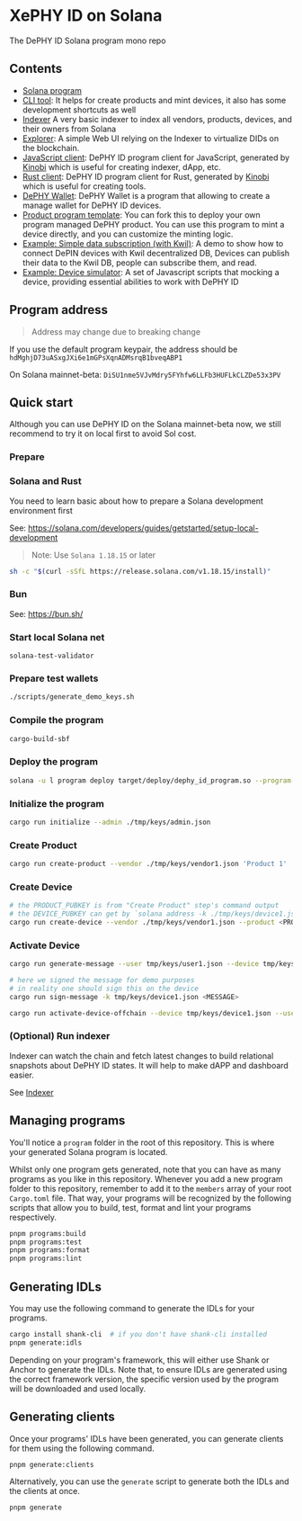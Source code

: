 XePHY ID on Solana
====

The DePHY ID Solana program mono repo

## Contents

- [Solana program](./program)
- [CLI tool](./cli):
  It helps for create products and mint devices, it also has some development shortcuts as well
- [Indexer](./indexer)
  A very basic indexer to index all vendors, products, devices, and their owners from Solana
- [Explorer](./explorer-ui):
  A simple Web UI relying on the Indexer to virtualize DIDs on the blockchain.
- [JavaScript client](./clients/js):
  DePHY ID program client for JavaScript, generated by [Kinobi](https://github.com/metaplex-foundation/kinobi)
  which is useful for creating indexer, dApp, etc.
- [Rust client](./clients/rust):
  DePHY ID program client for Rust, generated by [Kinobi](https://github.com/metaplex-foundation/kinobi)
  which is useful for creating tools.
- [DePHY Wallet](extensions/wallet):
  DePHY Wallet is a program that allowing to create a manage wallet for DePHY ID devices.
- [Product program template](templates/product-program):
  You can fork this to deploy your own program managed DePHY product. 
  You can use this program to mint a device directly, and you can customize the minting logic.
- [Example: Simple data subscription (with Kwil)](./examples/kwil):
  A demo to show how to connect DePIN devices with Kwil decentralized DB,
  Devices can publish their data to the Kwil DB, people can subscribe them, and read.
- [Example: Device simulator](./examples/device_simulator):
  A set of Javascript scripts that mocking a device, providing essential abilities to work with DePHY ID

## Program address

> Address may change due to breaking change

If you use the default program keypair, the address should be `hdMghjD73uASxgJXi6e1mGPsXqnADMsrqB1bveqABP1`

On Solana mainnet-beta: `DiSU1nme5VJvMdry5FYhfw6LLFb3HUFLkCLZDe53x3PV`

## Quick start

Although you can use DePHY ID on the Solana mainnet-beta now,
we still recommend to try it on local first to avoid Sol cost.

### Prepare

### Solana and Rust

You need to learn basic about how to prepare a Solana development environment first

See: https://solana.com/developers/guides/getstarted/setup-local-development

> Note: Use `Solana 1.18.15` or later

```sh
sh -c "$(curl -sSfL https://release.solana.com/v1.18.15/install)"
```

### Bun

See: https://bun.sh/

### Start local Solana net

`solana-test-validator`

### Prepare test wallets

```sh
./scripts/generate_demo_keys.sh
```

### Compile the program

```sh
cargo-build-sbf
```

### Deploy the program

```sh
solana -u l program deploy target/deploy/dephy_id_program.so --program-id ./program/keypair.json
```

### Initialize the program

```sh
cargo run initialize --admin ./tmp/keys/admin.json
```

### Create Product

```sh
cargo run create-product --vendor ./tmp/keys/vendor1.json 'Product 1' 'SYMBOL' 'METADATA_URI' -m desc="First Product by Example Vendor"
```

### Create Device

```sh
# the PRODUCT_PUBKEY is from "Create Product" step's command output
# the DEVICE_PUBKEY can get by `solana address -k ./tmp/keys/device1.json`
cargo run create-device --vendor ./tmp/keys/vendor1.json --product <PRODUCT_PUBKEY> --device <DEVICE_PUBKEY> 'Device#1' 'METADATA_URI'
```

### Activate Device

```sh
cargo run generate-message --user tmp/keys/user1.json --device tmp/keys/device1.json --product <PRODUCT_PUBKEY>

# here we signed the message for demo purposes
# in reality one should sign this on the device
cargo run sign-message -k tmp/keys/device1.json <MESSAGE>

cargo run activate-device-offchain --device tmp/keys/device1.json --user tmp/keys/user1.json --product <PRODUCT_PUBKEY> --vendor tmp/keys/vendor1.json --signature <SIGNATURE> --message <MESSAGE>
```

### (Optional) Run indexer

Indexer can watch the chain and fetch latest changes to build relational snapshots about DePHY ID states.
It will help to make dAPP and dashboard easier.

See [Indexer](./indexer/README.md)

## Managing programs

You'll notice a `program` folder in the root of this repository. This is where your generated Solana program is located.

Whilst only one program gets generated, note that you can have as many programs as you like in this repository.
Whenever you add a new program folder to this repository, remember to add it to the `members` array of your root `Cargo.toml` file.
That way, your programs will be recognized by the following scripts that allow you to build, test, format and lint your programs respectively.

```sh
pnpm programs:build
pnpm programs:test
pnpm programs:format
pnpm programs:lint
```

## Generating IDLs

You may use the following command to generate the IDLs for your programs.

```sh
cargo install shank-cli  # if you don't have shank-cli installed
pnpm generate:idls
```

Depending on your program's framework, this will either use Shank or Anchor to generate the IDLs.
Note that, to ensure IDLs are generated using the correct framework version, the specific version used by the program will be downloaded and used locally.

## Generating clients

Once your programs' IDLs have been generated, you can generate clients for them using the following command.

```sh
pnpm generate:clients
```

Alternatively, you can use the `generate` script to generate both the IDLs and the clients at once.

```sh
pnpm generate
```

